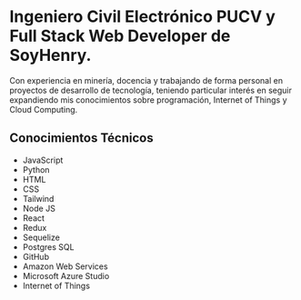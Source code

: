 # Ingeniero Civil Electrónico PUCV y Full Stack Web Developer de SoyHenry. 
Con experiencia en minería, docencia y trabajando de forma personal en proyectos de desarrollo de 
tecnología, teniendo particular interés en seguir expandiendo mis conocimientos sobre
programación, Internet of Things y Cloud Computing.

## Conocimientos Técnicos
- JavaScript
- Python
- HTML
- CSS
- Tailwind
- Node JS
- React
- Redux
- Sequelize
- Postgres SQL
- GitHub
- Amazon Web Services
- Microsoft Azure Studio
- Internet of Things
